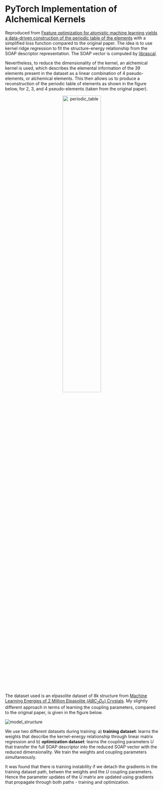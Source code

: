 # PyTorch Implementation of Alchemical Kernels
 
Reproduced from [Feature optimization for atomistic machine learning yields a data-driven construction of the periodic table of the elements](https://doi.org/10.1039/C8CP05921G) with a simplified loss function compared to the original paper. The idea is to use kernel ridge regression to fit the structure-energy relationship from the SOAP descriptor representation. The SOAP vector is computed by [librascal](https://github.com/lab-cosmo/librascal).

Nevertheless, to reduce the dimensionality of the kernel, an alchemical kernel is used, which describes the elemental information of the 39 elements present in the dataset as a linear combination of 4 pseudo-elements, or alchemical elements. This then allows us to produce a reconstruction of the periodic table of elements as shown in the figure below, for 2, 3, and 4 pseudo-elements (taken from the original paper).
<p align="center">
<img src="https://user-images.githubusercontent.com/68380659/184111486-a273b817-bd64-4e75-88f0-ad59a5ea3b69.gif" alt="periodic_table" width="50%"/>
</p>
The dataset used is an elpasolite dataset of 8k structure from <a href="https://doi.org/10.1103/PhysRevLett.117.135502">Machine Learning Energies of 2 Million Elpasolite (<i>ABC<sub>2</sub>D<sub>6</sub></i>) Crystals</a>. My slightly different approach in terms of learning the coupling parameters, compared to the original paper, is given in the figure below.

![model_structure](https://user-images.githubusercontent.com/68380659/184113100-99b45fcc-8244-4e1a-be68-7eff9ff61a04.png)


We use two different datasets during training: a) <b>training dataset</b>: learns the weights that describe the kernel-energy relationship through linear matrix regression and b) <b>optimization dataset</b>: learns the coupling parameters <i>U</i> that transfer the full SOAP descriptor into the reduced SOAP vector with the reduced dimensionality. We train the weights and coupling parameters simultaneously. 

It was found that there is training instability if we detach the gradients in the training dataset path, betwen the weights and the <i>U</i> coupling parameters. Hence the parameter updates of the <i>U</i> matrix are updated using gradients that propagate through both paths - training and optimization.
